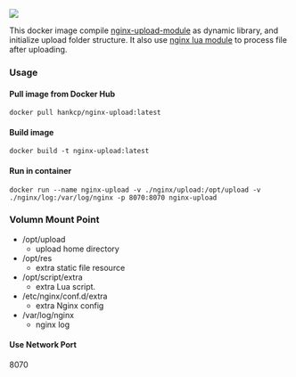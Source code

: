 [![](https://images.microbadger.com/badges/image/hankcp/nginx-upload.svg)](https://microbadger.com/images/hankcp/nginx-upload "Get your own image badge on microbadger.com")

This docker image compile [nginx-upload-module](https://github.com/fdintino/nginx-upload-module) as dynamic library, and initialize upload folder structure. It also use [nginx lua module](https://github.com/openresty/lua-nginx-module#nginx-api-for-lua) to process file after uploading.

### Usage
#### Pull image from Docker Hub
```
docker pull hankcp/nginx-upload:latest
```
#### Build image
```
docker build -t nginx-upload:latest
```
#### Run in container
```
docker run --name nginx-upload -v ./nginx/upload:/opt/upload -v ./nginx/log:/var/log/nginx -p 8070:8070 nginx-upload
```


### Volumn Mount Point
* /opt/upload
    * upload home directory
* /opt/res
    * extra static file resource
* /opt/script/extra
    * extra Lua script.
* /etc/nginx/conf.d/extra
    * extra Nginx config
* /var/log/nginx
    * nginx log

#### Use Network Port
8070
